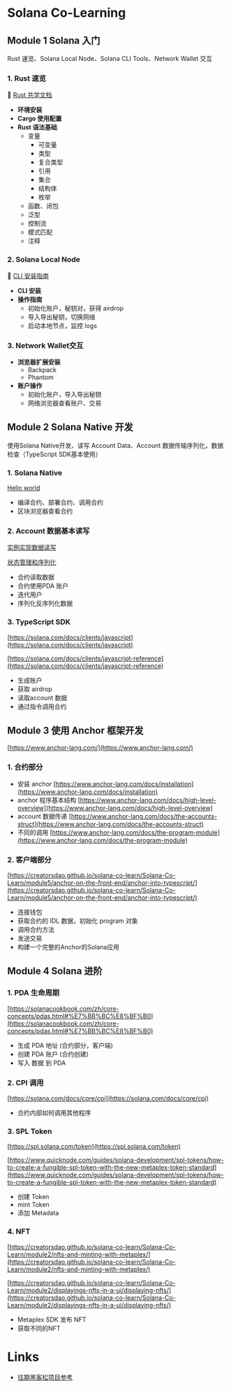 # Solana Co-Learning

## Module 1 Solana 入门

Rust 速览、Solana Local Node、Solana CLI Tools、Network Wallet 交互

### 1. Rust 速览

🔗 [Rust 共学文档](https://github.com/CreatorsDAO/rust-co-learn/blob/main/rust-co-learn.md)

- **环境安装**
- **Cargo 使用配置**
- **Rust 语法基础**
  - 变量
    - 可变量
    - 类型
    - 复合类型
    - 引用
    - 集合
    - 结构体
    - 枚举
  - 函数、闭包
  - 泛型
  - 控制流
  - 模式匹配
  - 注释

### 2. Solana Local Node

🔗 [CLI 安装指南](https://solana.com/zh/developers/guides/getstarted/setup-local-development)

- **CLI 安装**
- **操作指南**
  - 初始化账户，秘钥对，获得 airdrop
  - 导入导出秘钥，切换网络
  - 启动本地节点，监控 logs

### 3. Network Wallet交互

- **浏览器扩展安装**
  - Backpack
  - Phantom
- **账户操作**
  - 初始化账户，导入导出秘钥
  - 网络浏览器查看账户、交易

## Module 2 Solana Native 开发

使用Solana Native开发、读写 Account Data、Account 数据传输序列化，数据检查（TypeScript SDK基本使用）

### 1. Solana Native

[Hello world](https://solana.com/zh/developers/guides/getstarted/local-rust-hello-world)

- 编译合约、部署合约、调用合约
- 区块浏览器查看合约

### 2. Account 数据基本读写

[实例实现数据读写](https://creatorsdao.github.io/solana-co-learn/Solana-Co-Learn/module3/native-solana-development/build-a-movie-review-program/)

[状态管理和序列化](https://creatorsdao.github.io/solana-co-learn/Solana-Co-Learn/module3/native-solana-development/state-management/)

- 合约读取数据
- 合约使用PDA 账户
- 迭代用户
- 序列化反序列化数据

### 3. TypeScript SDK

[https://solana.com/docs/clients/javascript](https://solana.com/docs/clients/javascript)

[https://solana.com/docs/clients/javascript-reference](https://solana.com/docs/clients/javascript-reference)

- 生成账户
- 获取 airdrop
- 读取account 数据
- 通过指令调用合约

## Module 3 使用 Anchor 框架开发

[https://www.anchor-lang.com/](https://www.anchor-lang.com/)

### 1. 合约部分

- 安装 anchor [https://www.anchor-lang.com/docs/installation](https://www.anchor-lang.com/docs/installation)
- anchor 程序基本结构 [https://www.anchor-lang.com/docs/high-level-overview](https://www.anchor-lang.com/docs/high-level-overview)
- account 数据传递  [https://www.anchor-lang.com/docs/the-accounts-struct](https://www.anchor-lang.com/docs/the-accounts-struct)
- 不同的调用 [https://www.anchor-lang.com/docs/the-program-module](https://www.anchor-lang.com/docs/the-program-module)

### 2. 客户端部分

[https://creatorsdao.github.io/solana-co-learn/Solana-Co-Learn/module5/anchor-on-the-front-end/anchor-into-typescript/](https://creatorsdao.github.io/solana-co-learn/Solana-Co-Learn/module5/anchor-on-the-front-end/anchor-into-typescript/)

- 连接钱包
- 获取合约的 IDL 数据，初始化 program 对象
- 调用合约方法
- 发送交易
- 构建一个完整的Anchor的Solana应用

## Module 4 Solana 进阶

### 1. PDA 生命周期

[https://solanacookbook.com/zh/core-concepts/pdas.html#%E7%BB%BC%E8%BF%B0](https://solanacookbook.com/zh/core-concepts/pdas.html#%E7%BB%BC%E8%BF%B0)

- 生成 PDA 地址 (合约部分，客户端)
- 创建 PDA 账户 (合约创建)
- 写入 数据 到 PDA

### 2. CPI 调用

[https://solana.com/docs/core/cpi](https://solana.com/docs/core/cpi)

- 合约内部如何调用其他程序

### 3. SPL Token

[https://spl.solana.com/token](https://spl.solana.com/token)

[https://www.quicknode.com/guides/solana-development/spl-tokens/how-to-create-a-fungible-spl-token-with-the-new-metaplex-token-standard](https://www.quicknode.com/guides/solana-development/spl-tokens/how-to-create-a-fungible-spl-token-with-the-new-metaplex-token-standard)

- 创建 Token
- mint Token
- 添加 Metadata

### 4. NFT

[https://creatorsdao.github.io/solana-co-learn/Solana-Co-Learn/module2/nfts-and-minting-with-metaplex/](https://creatorsdao.github.io/solana-co-learn/Solana-Co-Learn/module2/nfts-and-minting-with-metaplex/)

[https://creatorsdao.github.io/solana-co-learn/Solana-Co-Learn/module2/displayings-nfts-in-a-ui/displaying-nfts/](https://creatorsdao.github.io/solana-co-learn/Solana-Co-Learn/module2/displayings-nfts-in-a-ui/displaying-nfts/)

- Metaplex SDK 发布 NFT
- 获取不同的NFT

# Links

* [往期黑客松项目参考](https://hyperdrive.solana.com/projects/explore)
